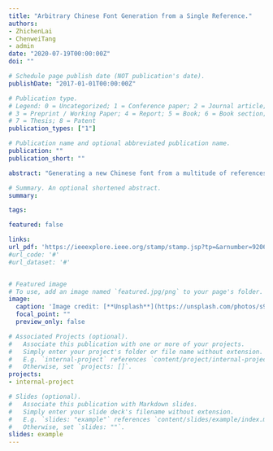 ```yaml
---
title: "Arbitrary Chinese Font Generation from a Single Reference."
authors:
- ZhichenLai
- ChenweiTang
- admin
date: "2020-07-19T00:00:00Z"
doi: ""

# Schedule page publish date (NOT publication's date).
publishDate: "2017-01-01T00:00:00Z"

# Publication type.
# Legend: 0 = Uncategorized; 1 = Conference paper; 2 = Journal article;
# 3 = Preprint / Working Paper; 4 = Report; 5 = Book; 6 = Book section;
# 7 = Thesis; 8 = Patent
publication_types: ["1"]

# Publication name and optional abbreviated publication name.
publication: ""
publication_short: ""

abstract: "Generating a new Chinese font from a multitude of references is an easy task, while it is quite difficult to generate it from a few references. In this paper, we investigate the problem of arbitrary Chinese font generation from a single reference and propose a deep learning based model, named One-reference Chinese Font Generation Network (OCFGNet), to automatically generate any arbitrary Chinese font from a single reference. Based on the disentangled representation learning, we separate the representations of stylized Chinese characters into style and content representations. Then we design a neural network consisting of the style encoder, the content encoder and the joint decoder for the proposed model. The style encoder extracts the style features of style references and maps them onto a continuous Variational Auto-Encoder (VAE) latent variable space while the content encoder extracts the content features of content references and maps them to the content representations. Finally, the joint decoder concatenates both representations in layer-wise to generate the character which has the style of style reference and the content of content reference. In addition, based on Generative Adversarial Network (GAN) structure, we adopt a patch-level discriminator to distinguish whether the received character is real or fake. Besides the adversarial loss, we not only adopt L1-regularized per-pix loss, but also combine a novel loss term Structural SIMilarity (SSIM) together to further drive our model to generate clear and satisfactory results. The experimental results demonstrate that the proposed model can not only extract style and content features well, but also have good performance in the generation of Chinese fonts from a single reference."

# Summary. An optional shortened abstract.
summary:

tags:

featured: false

links:
url_pdf: 'https://ieeexplore.ieee.org/stamp/stamp.jsp?tp=&arnumber=9206919'
#url_code: '#'
#url_dataset: '#'


# Featured image
# To use, add an image named `featured.jpg/png` to your page's folder. 
image:
  caption: 'Image credit: [**Unsplash**](https://unsplash.com/photos/s9CC2SKySJM)'
  focal_point: ""
  preview_only: false

# Associated Projects (optional).
#   Associate this publication with one or more of your projects.
#   Simply enter your project's folder or file name without extension.
#   E.g. `internal-project` references `content/project/internal-project/index.md`.
#   Otherwise, set `projects: []`.
projects:
- internal-project

# Slides (optional).
#   Associate this publication with Markdown slides.
#   Simply enter your slide deck's filename without extension.
#   E.g. `slides: "example"` references `content/slides/example/index.md`.
#   Otherwise, set `slides: ""`.
slides: example
---
```

